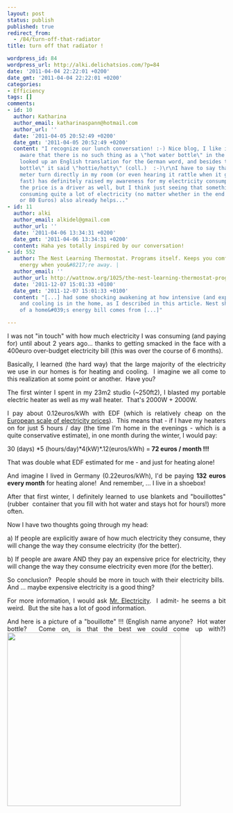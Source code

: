 ```yaml
---
layout: post
status: publish
published: true
redirect_from:
  - /84/turn-off-that-radiator
title: turn off that radiator !

wordpress_id: 84
wordpress_url: http://alki.delichatsios.com/?p=84
date: '2011-04-04 22:22:01 +0200'
date_gmt: '2011-04-04 22:22:01 +0200'
categories:
- Efficiency
tags: []
comments:
- id: 10
  author: Katharina
  author_email: katharinaspann@hotmail.com
  author_url: ''
  date: '2011-04-05 20:52:49 +0200'
  date_gmt: '2011-04-05 20:52:49 +0200'
  content: "I recognize our lunch conversation! :-) Nice blog, I like it. And I wasn't
    aware that there is no such thing as a \"hot water bottle\" in the US...? I actually
    looked up an English translation for the German word, and besides the \"hot water
    bottle\" it said \"hottie/hotty\" (coll.)  :-)\r\nI have to say that seeing my
    meter turn directly in my room (or even hearing it rattle when it goes really
    fast) has definitely raised my awareness for my electricity consumption! Certainly,
    the price is a driver as well, but I think just seeing that something IS actually
    consuming quite a lot of electricity (no matter whether in the end it costs 40
    or 80 Euros) also already helps..."
- id: 11
  author: alki
  author_email: alkidel@gmail.com
  author_url: ''
  date: '2011-04-06 13:34:31 +0200'
  date_gmt: '2011-04-06 13:34:31 +0200'
  content: Haha yes totally inspired by our conversation!
- id: 552
  author: The Nest Learning Thermostat. Programs itself. Keeps you comfortable. Saves
    energy when you&#8217;re away. |
  author_email: ''
  author_url: http://wattnow.org/1025/the-nest-learning-thermostat-programs-itself-keeps-you-comfortable-saves-energy-when-youre-away
  date: '2011-12-07 15:01:33 +0100'
  date_gmt: '2011-12-07 15:01:33 +0100'
  content: "[...] had some shocking awakening at how intensive (and expensive) heating
    and cooling is in the home, as I described in this article. Nest shows how 50%
    of a home&#039;s energy bill comes from [...]"

---
```

<p style="text-align: justify;">I was not "in touch" with how much electricity I was consuming (and paying for) until about 2 years ago... thanks to getting smacked in the face with a 400euro over-budget electricity bill (this was over the course of 6 months).</p>
<p style="text-align: justify;">Basically, I learned (the hard way) that the large majority of the electricity we use in our homes is for heating and cooling.&nbsp; I imagine we all come to this realization at some point or another.&nbsp; Have you?</p>
<p style="text-align: justify;">The first winter I spent in my 23m2 studio (~250ft2), I blasted my portable electric heater as well as my wall heater.&nbsp; That's 2000W + 2000W.</p>
<p style="text-align: justify;">I pay about 0.12euros/kWh with EDF (which is relatively cheap on the <a href="http://www.energy.eu/">European scale of electricity prices</a>).&nbsp; This means that - if I have my heaters on for just 5 hours / day (the time I'm home in the evenings - which is a quite conservative estimate), in one month during the winter, I would pay:</p>
<p style="text-align: justify;">30 (days) *5 (hours/day)*4(kW)*.12(euros/kWh) =<strong> 72 euros / month !!!</strong></p>
<p style="text-align: justify;">That was double what EDF estimated for me - and just for heating alone!</p>
<p style="text-align: justify;">And imagine I lived in Germany (0.22euros/kWh), I'd be paying <strong>132 euros every month</strong> for heating alone!&nbsp; And remember, ... I live in a shoebox!</p>
<p style="text-align: justify;">After that first winter, I definitely learned to use blankets and "bouillottes" (rubber&nbsp; container that you fill with hot water and stays hot for hours!) more often.</p>
<p style="text-align: justify;">Now I have two thoughts going through my head:</p>
<p style="text-align: justify;">a) If people are explicitly aware of how much electricity they consume, they will change the way they consume electricity (for the better).</p>
<p style="text-align: justify;">b) If people are aware AND they pay an expensive price for electricity, they will change the way they consume electricity even more (for the better).</p>
<p style="text-align: justify;">So conclusion?&nbsp; People should be more in touch with their electricity bills.&nbsp; And ... maybe expensive electricity is a good thing?</p>
<p style="text-align: justify;">For more information, I would ask <a href="http://michaelbluejay.com/electricity/howmuch.html">Mr. Electricity</a>.&nbsp; I admit- he seems a bit weird.&nbsp; But the site has a lot of good information.</p>
<p style="text-align: justify;">And here is a picture of a "bouillotte" !!! (English name anyone?&nbsp; Hot water bottle?&nbsp; Come on, is that the best we could come up with?)<a href="{{ 'assets/from-wordpress/uploads/2011/04/bouillotte.jpg' | relative_url }}"><img class="size-full wp-image-85" title="bouillotte" src="{{ 'assets/from-wordpress/uploads/2011/04/bouillotte.jpg' | relative_url }}" alt="" width="400" height="400" /></a></p>
